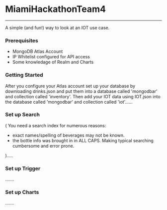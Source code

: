 # MiamiHackathonTeam4

---

A simple (and fun!) way to look at an IOT use case.  

### Prerequisites

* MongoDB Atlas Account
* IP Whitelist configured for API access
* Some knowledage of Realm and Charts


### Getting Started

After you configure your Atlas account set up your database by downloading drinks.json and put them into a database called 'mongodbar' and collection called 'inventory'.  Then add your IOT data using IOT.json into the database called 'mongodbar' and collection called 'iot'......


### Set up Search

(
You need a search index for numerous reasons:
* exact names/spelling of beverages may not be known. 
* the bottle info was brought in in ALL CAPS.  Making typical searching cumbersome and error prone.  

).....


### Set up Trigger

.......


### Set up Charts


.......
